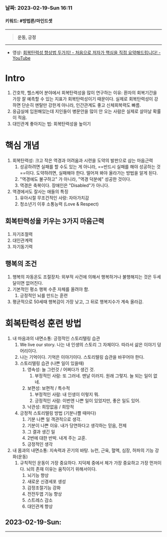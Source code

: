 ### 날짜:   2023-02-19-Sun 16:11
#### 키워드: #방법론/마인드셋 
-----
>**운동, 긍정**
----
* 영상: [회복탄력성 향상법 두가지! - 처음으로 저자가 핵심을 직접 요약해드립니다! - YouTube](https://www.youtube.com/watch?v=Lllh4HdUMvk)

# Intro
1. 간호학, 헬스케어 분야에서 회복탄력성을 많이 연구하는 이유: 환자의 회복기간을 가장 잘 예측할 수 있는 지표가 회복탄력성이기 때문이다. 실제로 회복탄력성이 강하면 단순히 멘탈만 강한게 아니라, 인간관계도 좋고 신체회복력도 빠름.
2. 응급실에 입원해있는데 지인들이 병문안을 많이 안 오는 사람은 실제로 살아날 확률이 적음.
3. 대인관계 좋아지는 법: 회복탄력성을 높이기

# 핵심 개념
1. 회복탄력성: 크고 작은 역경과 어려움과 시련을 도약의 발판으로 삼는 마음근력
	1. 성공하려면 실패를 할 수도 있는 게 아니라, ==반드시 실패를 해야 성공하는 것==이다. 도약하려면, 실패해야 한다. 떨어져 봐야 올라가는 방법을 알게 된다.
	2. "역경에도 불구하고" 가 아니라, "역경 덕분에" 성공한 것이다.
	3. 역경은 축복이다. 장애인은 "Disabled"가 아니다.
2. 역경에서도 잘사는 애들의 특징
	1. 유아시절 무조건적인 사랑: 자아가치감
	2. 청소년기 이후 소통능력 (Love & Respect)

## 회복탄력성을 키우는 3가지 마음근력
1. 자기조절력
2. 대인관계력
3. 자기동기력

## 행복의 조건
1. 행복의 자동온도 조절장치: 외부적 사건에 의해서 행복하거나 불행해지는 것은 두세달이면 없어진다.
2. 기본적인 평소 행복 수준 자체를 올려야 함.
	1. 긍정적인 뇌를 만드는 훈련
3. 평균적으로 50세때 행복감이 가장 낮고, 그 뒤로 행복지수가 계속 올라감. 

# 회복탄력성 훈련 방법
1. 내 마음과의 내면소통: 긍정적인 스토리텔링 습관
	1. We live our story. 나는 내 인생의 스토리 그 자체이다. 따라서 삶은 이야기 덩어리이다.
	2. 나는 기억이다. 기억은 이야기이다. 스토리텔링 습관을 바꾸어야 한다.
	3. 스토리텔링 습관 (나쁜 일이 있을때)
		1. 영속성: 늘 그런것 / 어쩌다가 생긴 것.
			1. 부정적인 사람: 또 그러네. 맨날 이러지. 원래 그렇지. 늘 되는 일이 없네.
		2. 보편성: 보편적 / 특수적
			1. 부정적인 사람: 내 인생이 이렇지 뭐.
			2. 긍정적인 사람: 이번엔 나쁜 일이 있었지만, 좋은 일도 있어.
		3. 낙관성: 희망없음 / 희망적
	4. 긍정적 스토리텔링 방법 (기분나쁠 때마다)
		1. 기분 나쁜 일 객관적으로 생각.
		2. 기분이 나쁜 이유. 내가 당연하다고 생각하는 믿음, 전제
		3. 그 결과 생긴 일
		4. 2번에 대한 반박. 내게 주는 교훈.
		5. 긍정적인 생각
2. 내 몸과의 내면소통: 지속력과 끈기의 바탕. 뉴런, 근육, 혈액, 심장, 허파의 기능 강화(운동)
	1. 규칙적인 운동이 가장 중요하다. 지덕체 중에서 체가 가장 중요하고 가장 먼저이다. 뇌의 존재 이유는 움직이기 위해서이다.
		1. 뇌기능 향상
		2. 새로운 신경세포 생성
		3. 감정조절기능 강화
		4. 전전두엽 기능 향상
		5. 스트레스 감소
		6. 대인관계 향상
## 2023-02-19-Sun: 

----
